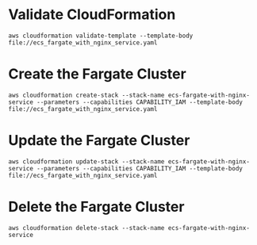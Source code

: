 # Validate CloudFormation

```shell
aws cloudformation validate-template --template-body file://ecs_fargate_with_nginx_service.yaml
```

# Create the Fargate Cluster

```shell
aws cloudformation create-stack --stack-name ecs-fargate-with-nginx-service --parameters --capabilities CAPABILITY_IAM --template-body file://ecs_fargate_with_nginx_service.yaml
```

# Update the Fargate Cluster

```shell
aws cloudformation update-stack --stack-name ecs-fargate-with-nginx-service --parameters --capabilities CAPABILITY_IAM --template-body file://ecs_fargate_with_nginx_service.yaml
```

# Delete the Fargate Cluster

```shell
aws cloudformation delete-stack --stack-name ecs-fargate-with-nginx-service
```

